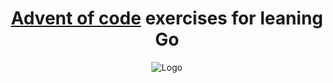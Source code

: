 <div align="center">

  <h1>
    <a href="http://adventofcode.com">Advent of code</a> exercises for leaning Go
  </h1>

  <img src="https://w8.pngwing.com/pngs/278/321/png-transparent-gopher-hd-logo-thumbnail.png" alt="Logo">

</div>
